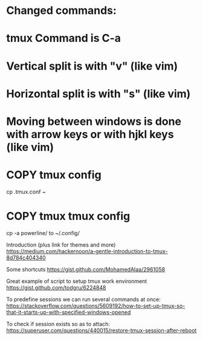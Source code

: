 
# Changed commands:

# tmux Command is C-a
# Vertical split is with "v" (like vim)
# Horizontal split is with "s" (like vim)
# Moving between windows is done with arrow keys or with hjkl keys (like vim)

# COPY tmux config
cp .tmux.conf ~

# COPY tmux tmux config
cp -a powerline/ to ~/.config/

Introduction (plus link for themes and more)
https://medium.com/hackernoon/a-gentle-introduction-to-tmux-8d784c404340

Some shortcuts
https://gist.github.com/MohamedAlaa/2961058

Great example of script to setup tmux work environment
https://gist.github.com/todgru/6224848

To predefine sessions we can run several commands at once:
https://stackoverflow.com/questions/5609192/how-to-set-up-tmux-so-that-it-starts-up-with-specified-windows-opened

To check if session exists so as to attach:
https://superuser.com/questions/440015/restore-tmux-session-after-reboot
